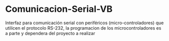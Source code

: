 # Comunicacion-Serial-VB
Interfaz para comunicación serial con periféricos (micro-controladores) que utilicen el protocolo RS-232, la programacion de los microcontroladores es a parte y dependera del proyecto a realizar

